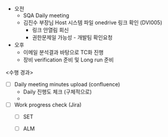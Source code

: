 - 오전
	- SQA Daily meeting
	- 김진수 부장님 Host 시스템 파일 onedrive 링크 확인 (DVI005)
		- 링크 안열림 회신
		- 권한문제일 가능성 - 개발팀 확인요청
- 오후
	- 이메일 분석결과 바탕으로 TC화 진행
	- 장비 verification 준비 및 Long run 준비

<수행 경과>
- [ ] Daily meeting minutes upload (confluence)
	- Daily 진행도 체크 (구체적으로)
	- 
- [ ] Work progress check (Jira)
	- [ ] SET
	- [ ] ALM

